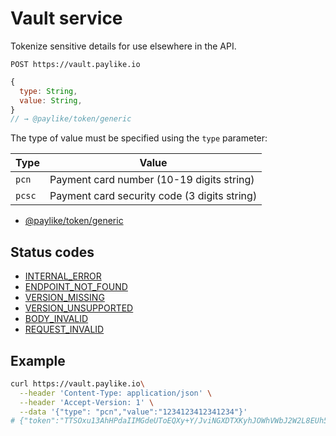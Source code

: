 # Vault service

Tokenize sensitive details for use elsewhere in the API.

```shell
POST https://vault.paylike.io
```

```javascript
{
  type: String,
  value: String,
}
// → @paylike/token/generic
```

The type of value must be specified using the `type` parameter:

| Type   | Value                                        |
| ------ | -------------------------------------------- |
| `pcn`  | Payment card number (10-19 digits string)    |
| `pcsc` | Payment card security code (3 digits string) |

- [@paylike/token/generic](https://github.com/paylike/schemas/blob/master/schemas.md#payliketokengeneric)

## Status codes

- [INTERNAL_ERROR](./status-codes.md#internal_error)
- [ENDPOINT_NOT_FOUND](./status-codes.md#endpoint_not_found)
- [VERSION_MISSING](./status-codes.md#version_missing)
- [VERSION_UNSUPPORTED](./status-codes.md#version_unsupported)
- [BODY_INVALID](./status-codes.md#body_invalid)
- [REQUEST_INVALID](./status-codes.md#body_invalid)

## Example

```sh
curl https://vault.paylike.io\
  --header 'Content-Type: application/json' \
  --header 'Accept-Version: 1' \
  --data '{"type": "pcn","value":"1234123412341234"}'
# {"token":"TTSOxu13AhHPdaIIMGdeUToEQXy+Y/JviNGXDTXKyhJOWhVWbJ2W2L8EUh5k6LNKZAQCOaseXo27VgpJoug5upZSPJaFjHgjfq6bxPrlCeYBDtkCFIokleqPJTN7mco5/PwGJdyV/smuL7qmebY="}
```
